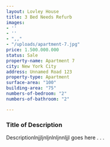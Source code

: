 ```yaml
---
layout: Lovley House
title: 3 Bed Needs Refurb
images:
- ''
- ''
- ",,"
- "/uploads/apartment-7.jpg"
price: 1.500.000.000
status: Sale
property-name: Apartment 7
city: New York City
address: Unnamed Road 123
property-type: Apartment
surface-area: "100"
building-area: "75"
numbers-of-bedroom: "2"
numbers-of-bathroom: "2"

---
```

### Title of Description

Descriptionlnjjljnljnlnljnnljjl goes here . . .